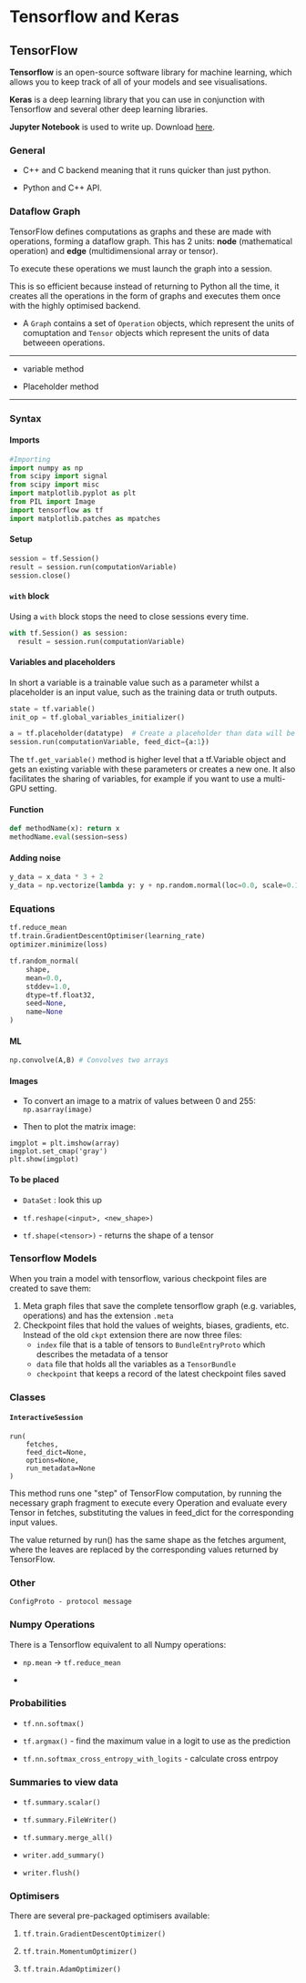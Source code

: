 # Tensorflow and Keras

## TensorFlow

**Tensorflow** is an open-source software library for machine learning, which allows you to keep track of all of your models and see visualisations.

**Keras** is a deep learning library that you can use in conjunction with Tensorflow and several other deep learning libraries.

**Jupyter Notebook** is used to write up. Download [here](https://jupyter.readthedocs.io/en/latest/install.html#new-to-python-and-jupyter).

### General

* C++ and C backend meaning that it runs quicker than just python.

* Python and C++ API.

### Dataflow Graph

TensorFlow defines computations as graphs and these are made with operations, forming a dataflow graph. This has 2 units: **node** (mathematical operation) and **edge** (multidimensional array or tensor).

To execute these operations we must launch the graph into a session.

This is so efficient because instead of returning to Python all the time, it creates all the operations in the form of graphs and executes them once with the highly optimised backend.

* A `Graph` contains a set of `Operation` objects, which represent the units of comuptation and `Tensor` objects which represent the units of data betweeen operations.
---

* variable method

* Placeholder method

---

### Syntax

#### Imports

```python
#Importing
import numpy as np
from scipy import signal
from scipy import misc
import matplotlib.pyplot as plt
from PIL import Image
import tensorflow as tf
import matplotlib.patches as mpatches
```

#### Setup

```python
session = tf.Session()
result = session.run(computationVariable)
session.close()
```

#### `with` block

Using a `with` block stops the need to close sessions every time.

```python
with tf.Session() as session:
  result = session.run(computationVariable)
```

#### Variables and placeholders

In short a variable is a trainable value such as a parameter whilst a placeholder is an input value, such as the training data or truth outputs.

```python
state = tf.variable()
init_op = tf.global_variables_initializer()

a = tf.placeholder(datatype)  # Create a placeholder than data will be placed in when run
session.run(computationVariable, feed_dict={a:1})
```

The `tf.get_variable()` method is higher level that a tf.Variable object and gets an existing variable with these parameters or creates a new one. It also facilitates the sharing of variables, for example if you want to use a multi-GPU setting.

#### Function

```python
def methodName(x): return x
methodName.eval(session=sess)
```

#### Adding noise

```python
y_data = x_data * 3 + 2
y_data = np.vectorize(lambda y: y + np.random.normal(loc=0.0, scale=0.1))(y_data)
```

### Equations

```python
tf.reduce_mean
tf.train.GradientDescentOptimiser(learning_rate)
optimizer.minimize(loss)

tf.random_normal(
    shape,
    mean=0.0,
    stddev=1.0,
    dtype=tf.float32,
    seed=None,
    name=None
)
```

#### ML

```python
np.convolve(A,B) # Convolves two arrays
```


#### Images

* To convert an image to a matrix of values between 0 and 255: `np.asarray(image)`

* Then to plot the matrix image:

```
imgplot = plt.imshow(array)
imgplot.set_cmap('gray')
plt.show(imgplot)
```

#### To be placed

* `DataSet` : look this up


* `tf.reshape(<input>, <new_shape>)`

* `tf.shape(<tensor>)` - returns the shape of a tensor


### Tensorflow Models

When you train a model with tensorflow, various checkpoint files are created to save them:

1. Meta graph files that save the complete tensorflow graph (e.g. variables, operations) and has the extension `.meta`
2. Checkpoint files that hold the values of weights, biases, gradients, etc. Instead of the old `ckpt` extension there are now three files:
	* `index` file that is a table of tensors to `BundleEntryProto` which describes the metadata of a tensor
	* `data` file that holds all the variables as a `TensorBundle`
	* `checkpoint` that keeps a record of the latest checkpoint files saved


### Classes

#### `InteractiveSession`


```
run(
    fetches,
    feed_dict=None,
    options=None,
    run_metadata=None
)
```

This method runs one "step" of TensorFlow computation, by running the necessary graph fragment to execute every Operation and evaluate every Tensor in fetches, substituting the values in feed_dict for the corresponding input values.

The value returned by run() has the same shape as the fetches argument, where the leaves are replaced by the corresponding values returned by TensorFlow.


### Other

```
ConfigProto - protocol message
```

### Numpy Operations

There is a Tensorflow equivalent to all Numpy operations:

* `np.mean` -> `tf.reduce_mean`

*
 
### Probabilities

* `tf.nn.softmax()`

* `tf.argmax()` - find the maximum value in a logit to use as the prediction

* `tf.nn.softmax_cross_entropy_with_logits` - calculate cross entrpoy

### Summaries to view data

* `tf.summary.scalar()`

* `tf.summary.FileWriter()`

* `tf.summary.merge_all()`

* `writer.add_summary()`

* `writer.flush()`

### Optimisers

There are several pre-packaged optimisers available:

1. `tf.train.GradientDescentOptimizer()`

2. `tf.train.MomentumOptimizer()`

3. `tf.train.AdamOptimizer()`

